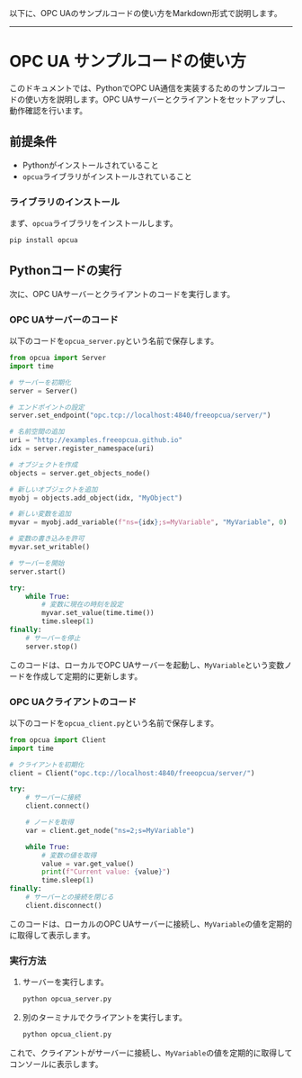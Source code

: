 以下に、OPC UAのサンプルコードの使い方をMarkdown形式で説明します。

---

# OPC UA サンプルコードの使い方

このドキュメントでは、PythonでOPC UA通信を実装するためのサンプルコードの使い方を説明します。OPC UAサーバーとクライアントをセットアップし、動作確認を行います。

## 前提条件

- Pythonがインストールされていること
- `opcua`ライブラリがインストールされていること

### ライブラリのインストール

まず、`opcua`ライブラリをインストールします。

```bash
pip install opcua
```

## Pythonコードの実行

次に、OPC UAサーバーとクライアントのコードを実行します。

### OPC UAサーバーのコード

以下のコードを`opcua_server.py`という名前で保存します。

```python
from opcua import Server
import time

# サーバーを初期化
server = Server()

# エンドポイントの設定
server.set_endpoint("opc.tcp://localhost:4840/freeopcua/server/")

# 名前空間の追加
uri = "http://examples.freeopcua.github.io"
idx = server.register_namespace(uri)

# オブジェクトを作成
objects = server.get_objects_node()

# 新しいオブジェクトを追加
myobj = objects.add_object(idx, "MyObject")

# 新しい変数を追加
myvar = myobj.add_variable(f"ns={idx};s=MyVariable", "MyVariable", 0)

# 変数の書き込みを許可
myvar.set_writable()

# サーバーを開始
server.start()

try:
    while True:
        # 変数に現在の時刻を設定
        myvar.set_value(time.time())
        time.sleep(1)
finally:
    # サーバーを停止
    server.stop()
```

このコードは、ローカルでOPC UAサーバーを起動し、`MyVariable`という変数ノードを作成して定期的に更新します。

### OPC UAクライアントのコード

以下のコードを`opcua_client.py`という名前で保存します。

```python
from opcua import Client
import time

# クライアントを初期化
client = Client("opc.tcp://localhost:4840/freeopcua/server/")

try:
    # サーバーに接続
    client.connect()

    # ノードを取得
    var = client.get_node("ns=2;s=MyVariable")

    while True:
        # 変数の値を取得
        value = var.get_value()
        print(f"Current value: {value}")
        time.sleep(1)
finally:
    # サーバーとの接続を閉じる
    client.disconnect()
```

このコードは、ローカルのOPC UAサーバーに接続し、`MyVariable`の値を定期的に取得して表示します。

### 実行方法

1. サーバーを実行します。

    ```bash
    python opcua_server.py
    ```

2. 別のターミナルでクライアントを実行します。

    ```bash
    python opcua_client.py
    ```

これで、クライアントがサーバーに接続し、`MyVariable`の値を定期的に取得してコンソールに表示します。

